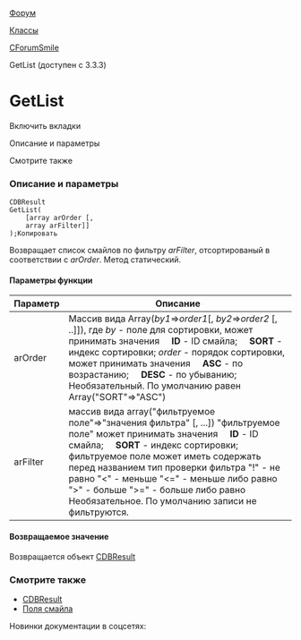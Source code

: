 [Форум](/api_help/forum/index.php)

[Классы](/api_help/forum/developer/index.php)

[CForumSmile](/api_help/forum/developer/cforumsmile/index.php)

GetList (доступен с 3.3.3)

GetList
=======

Включить вкладки

Описание и параметры

Смотрите также

### Описание и параметры

```
CDBResult
GetList(
	[array arOrder [,
	array arFilter]]
);Копировать
```

Возвращает список смайлов по фильтру *arFilter*, отсортированый в соответствии с *arOrder*. Метод статический.

#### Параметры функции

| Параметр | Описание |
| --- | --- |
| arOrder | Массив вида Array(*by1*=>*order1*[, *by2*=>*order2* [, ..]]), где    *by* - поле для сортировки, может принимать значения      **ID** - ID смайла;      **SORT** - индекс сортировки;    *order* - порядок сортировки, может принимать значения      **ASC** - по возрастанию;      **DESC** - по убыванию;   Необязательный. По умолчанию равен Array("SORT"=>"ASC") |
| arFilter | массив вида array("фильтруемое поле"=>"значения фильтра" [, ...])  "фильтруемое поле" может принимать значения      **ID** - ID смайла;      **SORT** - индекс сортировки;    фильтруемое поле может иметь содержать перед названием тип проверки фильтра  "!" - не равно  "<" - меньше  "<=" - меньше либо равно  ">" - больше  ">=" - больше либо равно    Необязательное. По умолчанию записи не фильтруются. |

#### Возвращаемое значение

Возвращается объект [CDBResult](/api_help/main/reference/cdbresult/index.php)

### Смотрите также

* [CDBResult](/api_help/main/reference/cdbresult/index.php)
* [Поля смайла](/api_help/forum/fields.php#cforumsmile)

Новинки документации в соцсетях: